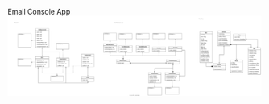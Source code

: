 Email Console App
![alt text](https://github.com/shashipreetham4115/Email-Console-App/blob/master/Email%20Class%20Diagram.svg)